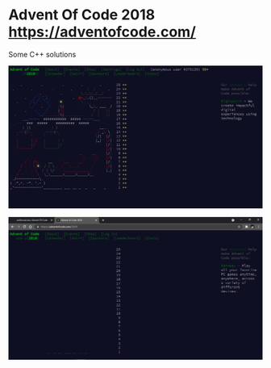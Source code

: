 # Advent Of Code 2018 https://adventofcode.com/

Some C++ solutions

![Title Screenshot](sshotx.png)

![Title Screenshot](sshot.png)

